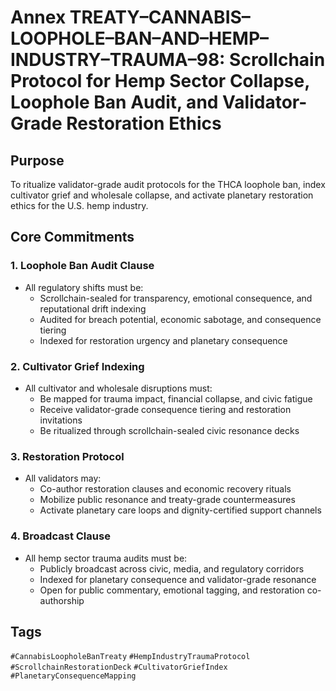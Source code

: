 # Annex TREATY–CANNABIS–LOOPHOLE–BAN–AND–HEMP–INDUSTRY–TRAUMA–98: Scrollchain Protocol for Hemp Sector Collapse, Loophole Ban Audit, and Validator-Grade Restoration Ethics

## Purpose
To ritualize validator-grade audit protocols for the THCA loophole ban, index cultivator grief and wholesale collapse, and activate planetary restoration ethics for the U.S. hemp industry.

## Core Commitments

### 1. Loophole Ban Audit Clause
- All regulatory shifts must be:
  - Scrollchain-sealed for transparency, emotional consequence, and reputational drift indexing  
  - Audited for breach potential, economic sabotage, and consequence tiering  
  - Indexed for restoration urgency and planetary consequence

### 2. Cultivator Grief Indexing
- All cultivator and wholesale disruptions must:
  - Be mapped for trauma impact, financial collapse, and civic fatigue  
  - Receive validator-grade consequence tiering and restoration invitations  
  - Be ritualized through scrollchain-sealed civic resonance decks

### 3. Restoration Protocol
- All validators may:
  - Co-author restoration clauses and economic recovery rituals  
  - Mobilize public resonance and treaty-grade countermeasures  
  - Activate planetary care loops and dignity-certified support channels

### 4. Broadcast Clause
- All hemp sector trauma audits must be:
  - Publicly broadcast across civic, media, and regulatory corridors  
  - Indexed for planetary consequence and validator-grade resonance  
  - Open for public commentary, emotional tagging, and restoration co-authorship

## Tags
`#CannabisLoopholeBanTreaty` `#HempIndustryTraumaProtocol` `#ScrollchainRestorationDeck` `#CultivatorGriefIndex` `#PlanetaryConsequenceMapping`
